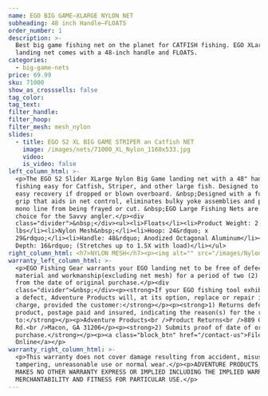 ```yaml
---
name: EGO BIG GAME—XLARGE NYLON NET
subheading: 48 inch Handle—FLOATS
order_number: 1
description: >-
  Best big game fishing net on the planet for CATFISH fishing. EGO XLarge Nylon
  landing net comes with a 48-inch handle and FLOATS.
categories:
  - big-game-nets
price: 69.99
sku: 71000
show_as_crosssells: false
tag_color:
tag_text:
filter_handle:
filter_hoop:
filter_mesh: mesh_nylon
slides:
  - title: EGO S2 XL BIG GAME STRIPER an Catfish NET
    image: /images/nets/71000_XL_Nylon_1160x533.jpg
    video:
    is_video: false
left_column_html: >-
  <p>The EGO S2 Slider XLarge Nylon Big Game landing net with a 48" handle makes
  fishing easy for Catfish, Striper, and other large fish. Designed to float for
  easy recovery if dropped or blown overboard. &nbsp;Designed with a functional
  grip that aids in net control, eliminates bulky yoke assemblies and protects
  mono line from being frayed or cut. &nbsp;EGO Large Fishing Nets are the first
  choice for the Savvy angler.</p><div
  class="divider">&nbsp;</div><ul><li>Floats</li><li>Product Weight: 2.5
  lbs</li><li>Nylon Mesh&nbsp;</li><li>Hoop: 24&rdquo; x
  29&rdquo;</li><li>Handle: 48&rdquo; Anodized Octagonal Aluminum</li><li>Bag
  Depth: 16&rdquo; (Stretches up to 1.5X with load)</li></ul>
right_column_html: <h7>NYLON MESH</h7><p><img alt="" src="/images/Nylon_400x150.jpg" /></p>
warranty_left_column_html: >-
  <p>EGO Fishing Gear warrants your EGO landing net to be free of defects in
  material and workmanship(excluding net mesh) for a period of two (2) years
  from the date of original purchase.</p><div
  class="divider">&nbsp;</div><p><strong>If your EGO fishing tool exhibits such
  a defect, Adventure Products will, at its option, replace or repair it without
  charge, provided the customer:</strong></p><p><strong>1) Returns defective
  product, postage paid and insured, indicating the reason(s) for the return
  to:</strong></p><p>Adventure Products<br />Product Returns<br />889 Guy Paine
  Rd.<br />Macon, GA 31206</p><p><strong>2) Submits proof of date of original
  purchase.</strong></p><p><a class="block_btn" href="/contact-us">File Claim
  Online</a></p>
warranty_right_column_html: >-
  <p>This warranty does not cover damage resulting from accident, misuse, abuse,
  tampering, unreasonable use or normal wear.</p><p>ADVENTURE PRODUCTS, INC.
  MAKES NO OTHER WARRANTY EXPRESS OR IMPLIED INCLUDING THE IMPLIED WARRANTIES OF
  MERCHANTABILITY AND FITNESS FOR PARTICULAR USE.</p>
---
```

